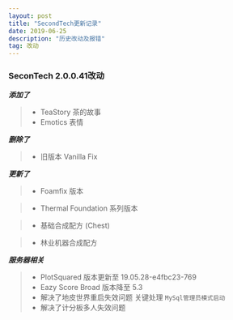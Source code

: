 ```yaml
---
layout: post
title: "SecondTech更新记录"
date: 2019-06-25
description: "历史改动及报错"
tag: 改动
---   
```

### SeconTech 2.0.0.41改动
***添加了***
>* TeaStory 茶的故事
>* Emotics 表情

***删除了***
>* 旧版本 Vanilla Fix

***更新了***
>* Foamfix 版本

>* Thermal Foundation 系列版本

>* 基础合成配方 (Chest)

>* 林业机器合成配方

***服务器相关***
>* PlotSquared 版本更新至 19.05.28-e4fbc23-769
>* Eazy Score Broad 版本降至 5.3
>* 解决了地皮世界重启失效问题 关键处理 `MySql管理员模式启动`
>* 解决了计分板多人失效问题

